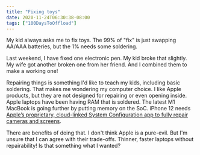```yaml
---
title: "Fixing toys"
date: 2020-11-24T06:30:38-08:00
tags: ["100DaysToOffload"]
---
```

My kid always asks me to fix toys. The 99% of "fix" is just swapping AA/AAA batteries, but the 1% needs some soldering.

Last weekend, I have fixed one electronic pen. My kid broke that slightly. My wife got another broken one from her friend. And I combined them to make a working one!

Repairing things is something I'd like to teach my kids, including basic soldering. That makes me wondering my computer choice. I like Apple products, but they are not designed for repairing or even opening inside. Apple laptops have been having RAM that is soldered. The latest M1 MacBook is going further by putting memory on the SoC. iPhone 12 needs [Apple’s proprietary, cloud-linked System Configuration app to fully repair cameras and screens](https://www.ifixit.com/News/45921/is-this-the-end-of-the-repairable-iphone).

There are benefits of doing that. I don't think Apple is a pure-evil. But I'm unsure that I can agree with their trade-offs. Thinner, faster laptops without repairability! Is that something what I wanted?
